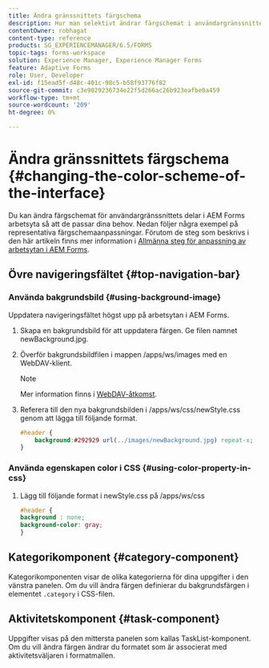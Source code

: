 ```yaml
---
title: Ändra gränssnittets färgschema
description: Hur man selektivt ändrar färgschemat i användargränssnittet i AEM Forms arbetsyta.
contentOwner: robhagat
content-type: reference
products: SG_EXPERIENCEMANAGER/6.5/FORMS
topic-tags: forms-workspace
solution: Experience Manager, Experience Manager Forms
feature: Adaptive Forms
role: User, Developer
exl-id: f15ead5f-d48c-401c-98c5-b58f93776f82
source-git-commit: c3e9029236734e22f5d266ac26b923eafbe0a459
workflow-type: tm+mt
source-wordcount: '209'
ht-degree: 0%

---
```


# Ändra gränssnittets färgschema {#changing-the-color-scheme-of-the-interface}

Du kan ändra färgschemat för användargränssnittets delar i AEM Forms arbetsyta så att de passar dina behov. Nedan följer några exempel på representativa färgschemaanpassningar. Förutom de steg som beskrivs i den här artikeln finns mer information i [Allmänna steg för anpassning av arbetsytan i AEM Forms](/help/forms/using/generic-steps-html-workspace-customization.md).

## Övre navigeringsfältet {#top-navigation-bar}

### Använda bakgrundsbild {#using-background-image}

Uppdatera navigeringsfältet högst upp på arbetsytan i AEM Forms.

1. Skapa en bakgrundsbild för att uppdatera färgen. Ge filen namnet newBackground.jpg.
1. Överför bakgrundsbildfilen i mappen /apps/ws/images med en WebDAV-klient.

   >[!NOTE]
   >
   >Mer information finns i [WebDAV-åtkomst](https://experienceleague.adobe.com/docs/experience-manager-65-lts/administering/contentmanagement/webdav-access.html?lang=en).

1. Referera till den nya bakgrundsbilden i /apps/ws/css/newStyle.css genom att lägga till följande format.

   ```css
   #header {
       background:#292929 url(../images/newBackground.jpg) repeat-x;
   }
   ```

### Använda egenskapen color i CSS {#using-color-property-in-css}

1. Lägg till följande format i newStyle.css på /apps/ws/css

   ```css
   #header {
   background : none;
   background-color: gray;
   }
   ```

## Kategorikomponent {#category-component}

Kategorikomponenten visar de olika kategorierna för dina uppgifter i den vänstra panelen. Om du vill ändra färgen definierar du bakgrundsfärgen i elementet `.category` i CSS-filen.

## Aktivitetskomponent {#task-component}

Uppgifter visas på den mittersta panelen som kallas TaskList-komponent. Om du vill ändra färgen ändrar du formatet som är associerat med aktivitetsväljaren i formatmallen.
